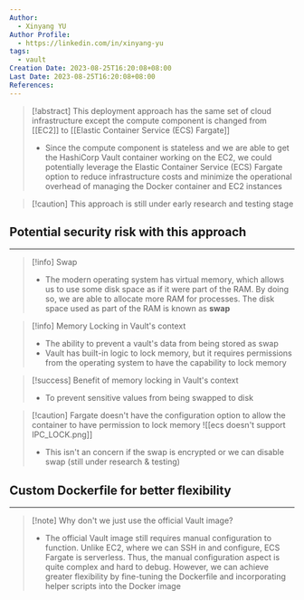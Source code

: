 ```yaml
---
Author:
  - Xinyang YU
Author Profile:
  - https://linkedin.com/in/xinyang-yu
tags:
  - vault
Creation Date: 2023-08-25T16:20:08+08:00
Last Date: 2023-08-25T16:20:08+08:00
References:
---
```

>[!abstract] This deployment approach has the same set of cloud infrastructure except the compute component is changed from [[EC2]] to [[Elastic Container Service (ECS) Fargate]]
>- Since the compute component is stateless and we are able to get the HashiCorp Vault container working on the EC2, we could potentially leverage the Elastic Container Service (ECS) Fargate option to reduce infrastructure costs and minimize the operational overhead of managing the Docker container and EC2 instances

>[!caution] This approach is still under early research and testing stage

## Potential security risk with this approach
---
>[!info] Swap
>- The modern operating system has virtual memory, which allows us to use some disk space as if it were part of the RAM. By doing so, we are able to allocate more RAM for processes. The disk space used as part of the RAM is known as **swap**

>[!info] Memory Locking in Vault's context
>- The ability to prevent a vault's data from being stored as swap
>- Vault has built-in logic to lock memory, but it requires permissions from the operating system to have the capability to lock memory

>[!success] Benefit of memory locking in Vault's context
>- To prevent sensitive values from being swapped to disk

>[!caution] Fargate doesn't have the configuration option to allow the container to have permission to lock memory
>![[ecs doesn't support IPC_LOCK.png]]
>- This isn't an concern if the swap is encrypted or we can disable swap (still under research & testing)


## Custom Dockerfile for better flexibility
---
>[!note] Why don't we just use the official Vault image?
>- The official Vault image still requires manual configuration to function. Unlike EC2, where we can SSH in and configure, ECS Fargate is serverless. Thus, the manual configuration aspect is quite complex and hard to debug. However, we can achieve greater flexibility by fine-tuning the Dockerfile and incorporating helper scripts into the Docker image